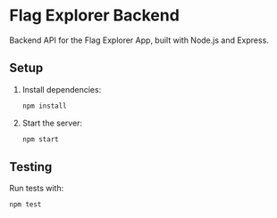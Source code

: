 # Flag Explorer Backend

Backend API for the Flag Explorer App, built with Node.js and Express.

## Setup
1. Install dependencies:
   ```bash
   npm install
   ```
2. Start the server:
   ```bash
   npm start
   ```

## Testing
Run tests with:
```bash
npm test
```
